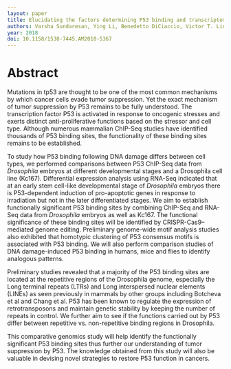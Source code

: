 ```yaml
---
layout: paper
title: Elucidating the factors determining P53 binding and transcriptomic response to DNA damage
authors: Varsha Sundaresan, Ying Li, Benedetto DiCiaccio, Victor T. Lin, Adrian A. Acuna Higaki, Nicole F. Pelletier, Jessica T. Cheung, Lei Zhou
year: 2018
doi: 10.1158/1538-7445.AM2018-5367
---
```


# Abstract

Mutations in tp53 are thought to be one of the most common mechanisms by which cancer cells evade tumor suppression. Yet the exact mechanism of tumor suppression by P53 remains to be fully understood. The transcription factor P53 is activated in response to oncogenic stresses and exerts distinct anti-proliferative functions based on the stressor and cell type. Although numerous mammalian ChIP-Seq studies have identified thousands of P53 binding sites, the functionality of these binding sites remains to be established.

To study how P53 binding following DNA damage differs between cell types, we performed comparisons between P53 ChIP-Seq data from *Drosophila* embryos at different developmental stages and a Drosophila cell line (Kc167). Differential expression analysis using RNA-Seq indicated that at an early stem cell-like developmental stage of *Drosophila* embryos there is P53-dependent induction of pro-apoptotic genes in response to irradiation but not in the later differentiated stages. We aim to establish functionally significant P53 binding sites by combining ChIP-Seq and RNA-Seq data from *Drosophila* embryos as well as Kc167. The functional significance of these binding sites will be identified by CRISPR-Cas9–mediated genome editing. Preliminary genome-wide motif analysis studies also exhibited that homotypic clustering of P53 consensus motifs is associated with P53 binding. We will also perform comparison studies of DNA damage-induced P53 binding in humans, mice and flies to identify analogous patterns.

Preliminary studies revealed that a majority of the P53 binding sites are located at the repetitive regions of the Drosophila genome, especially the Long terminal repeats (LTRs) and Long interspersed nuclear elements (LINEs) as seen previously in mammals by other groups including Botcheva et al and Chang et al. P53 has been known to regulate the expression of retrotransposons and maintain genetic stability by keeping the number of repeats in control. We further aim to see if the functions carried out by P53 differ between repetitive vs. non-repetitive binding regions in Drosophila.

This comparative genomics study will help identify the functionally significant P53 binding sites thus further our understanding of tumor suppression by P53. The knowledge obtained from this study will also be valuable in devising novel strategies to restore P53 function in cancers.
